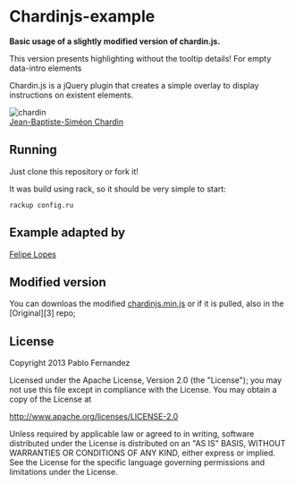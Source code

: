 # Chardinjs-example

**Basic usage of a slightly modified version of chardin.js.**

This version presents highlighting without the tooltip details! For empty data-intro elements

Chardin.js is a jQuery plugin that creates a simple overlay to display instructions on existent elements. 

![chardin](https://raw.github.com/heelhook/chardin.js/master/example/img/chardin.png "chardin")  
[Jean-Baptiste-Siméon Chardin](http://en.wikipedia.org/wiki/Jean-Baptiste-Sim%C3%A9on_Chardin)

## Running

Just clone this repository or fork it!

It was build using rack, so it should be very simple to start:

    rackup config.ru

## Example adapted by

[Felipe Lopes][1]

## Modified version

You can downloas the modified [chardinjs.min.js][2] or if it is pulled, also in the [Original][3] repo;

## License

Copyright 2013 Pablo Fernandez

Licensed under the Apache License, Version 2.0 (the "License");
you may not use this file except in compliance with the License.
You may obtain a copy of the License at

http://www.apache.org/licenses/LICENSE-2.0

Unless required by applicable law or agreed to in writing, software
distributed under the License is distributed on an "AS IS" BASIS,
WITHOUT WARRANTIES OR CONDITIONS OF ANY KIND, either express or implied.
See the License for the specific language governing permissions and
limitations under the License.

 [1]: https://github.com/felipeclopes
 [2]: https://github.com/felipeclopes/chardin.js/blob/master/chardinjs.min.js
 [2]: https://github.com/heelhook
